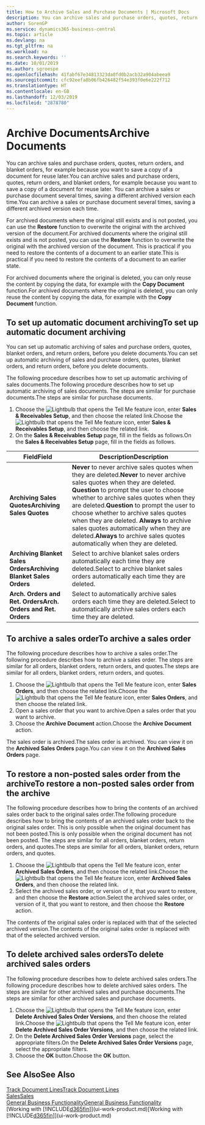 ```yaml
---
title: How to Archive Sales and Purchase Documents | Microsoft Docs
description: You can archive sales and purchase orders, quotes, return orders, and blanket orders, and you can use the archived document to recreate the document that it was archived from.
author: SorenGP
ms.service: dynamics365-business-central
ms.topic: article
ms.devlang: na
ms.tgt_pltfrm: na
ms.workload: na
ms.search.keywords: ''
ms.date: 10/01/2019
ms.author: sgroespe
ms.openlocfilehash: 41fabf67e34813323da0fd0b2acb32a904abeea9
ms.sourcegitcommit: cfc92eefa8b06fb426482f54e393f0e6e222f712
ms.translationtype: HT
ms.contentlocale: en-GB
ms.lasthandoff: 12/03/2019
ms.locfileid: "2878780"
---
```

# <a name="archive-documents"></a><span data-ttu-id="be998-103">Archive Documents</span><span class="sxs-lookup"><span data-stu-id="be998-103">Archive Documents</span></span>
<span data-ttu-id="be998-104">You can archive sales and purchase orders, quotes, return orders, and blanket orders, for example because you want to save a copy of a document for reuse later.</span><span class="sxs-lookup"><span data-stu-id="be998-104">You can archive sales and purchase orders, quotes, return orders, and blanket orders, for example because you want to save a copy of a document for reuse later.</span></span> <span data-ttu-id="be998-105">You can archive a sales or purchase document several times, saving a different archived version each time.</span><span class="sxs-lookup"><span data-stu-id="be998-105">You can archive a sales or purchase document several times, saving a different archived version each time.</span></span>

<span data-ttu-id="be998-106">For archived documents where the original still exists and is not posted, you can use the **Restore** function to overwrite the original with the archived version of the document.</span><span class="sxs-lookup"><span data-stu-id="be998-106">For archived documents where the original still exists and is not posted, you can use the **Restore** function to overwrite the original with the archived version of the document.</span></span> <span data-ttu-id="be998-107">This is practical if you need to restore the contents of a document to an earlier state.</span><span class="sxs-lookup"><span data-stu-id="be998-107">This is practical if you need to restore the contents of a document to an earlier state.</span></span>

<span data-ttu-id="be998-108">For archived documents where the original is deleted, you can only reuse the content by copying the data, for example with the **Copy Document** function.</span><span class="sxs-lookup"><span data-stu-id="be998-108">For archived documents where the original is deleted, you can only reuse the content by copying the data, for example with the **Copy Document** function.</span></span>   

## <a name="to-set-up-automatic-document-archiving"></a><span data-ttu-id="be998-109">To set up automatic document archiving</span><span class="sxs-lookup"><span data-stu-id="be998-109">To set up automatic document archiving</span></span>  
<span data-ttu-id="be998-110">You can set up automatic archiving of sales and purchase orders, quotes, blanket orders, and return orders, before you delete documents.</span><span class="sxs-lookup"><span data-stu-id="be998-110">You can set up automatic archiving of sales and purchase orders, quotes, blanket orders, and return orders, before you delete documents.</span></span>

<span data-ttu-id="be998-111">The following procedure describes how to set up automatic archiving of sales documents.</span><span class="sxs-lookup"><span data-stu-id="be998-111">The following procedure describes how to set up automatic archiving of sales documents.</span></span> <span data-ttu-id="be998-112">The steps are similar for purchase documents.</span><span class="sxs-lookup"><span data-stu-id="be998-112">The steps are similar for purchase documents.</span></span>
1.  <span data-ttu-id="be998-113">Choose the ![Lightbulb that opens the Tell Me feature](media/ui-search/search_small.png "Tell me what you want to do") icon, enter **Sales & Receivables Setup**, and then choose the related link.</span><span class="sxs-lookup"><span data-stu-id="be998-113">Choose the ![Lightbulb that opens the Tell Me feature](media/ui-search/search_small.png "Tell me what you want to do") icon, enter **Sales & Receivables Setup**, and then choose the related link.</span></span>
2. <span data-ttu-id="be998-114">On the **Sales & Receivables Setup** page, fill in the fields as follows.</span><span class="sxs-lookup"><span data-stu-id="be998-114">On the **Sales & Receivables Setup** page, fill in the fields as follows.</span></span>

|<span data-ttu-id="be998-115">Field</span><span class="sxs-lookup"><span data-stu-id="be998-115">Field</span></span>|<span data-ttu-id="be998-116">Description</span><span class="sxs-lookup"><span data-stu-id="be998-116">Description</span></span>|
|-----|-----------|
|<span data-ttu-id="be998-117">**Archiving Sales Quotes**</span><span class="sxs-lookup"><span data-stu-id="be998-117">**Archiving Sales Quotes**</span></span>|<span data-ttu-id="be998-118">**Never** to never archive sales quotes when they are deleted.</span><span class="sxs-lookup"><span data-stu-id="be998-118">**Never** to never archive sales quotes when they are deleted.</span></span> <span data-ttu-id="be998-119">**Question** to prompt the user to choose whether to archive sales quotes when they are deleted.</span><span class="sxs-lookup"><span data-stu-id="be998-119">**Question** to prompt the user to choose whether to archive sales quotes when they are deleted.</span></span> <span data-ttu-id="be998-120">**Always** to archive sales quotes automatically when they are deleted.</span><span class="sxs-lookup"><span data-stu-id="be998-120">**Always** to archive sales quotes automatically when they are deleted.</span></span>|
|<span data-ttu-id="be998-121">**Archiving Blanket Sales Orders**</span><span class="sxs-lookup"><span data-stu-id="be998-121">**Archiving Blanket Sales Orders**</span></span>|<span data-ttu-id="be998-122">Select to archive blanket sales orders automatically each time they are deleted.</span><span class="sxs-lookup"><span data-stu-id="be998-122">Select to archive blanket sales orders automatically each time they are deleted.</span></span>|
|<span data-ttu-id="be998-123">**Arch. Orders and Ret. Orders**</span><span class="sxs-lookup"><span data-stu-id="be998-123">**Arch. Orders and Ret. Orders**</span></span>|<span data-ttu-id="be998-124">Select to automatically archive sales orders each time they are deleted.</span><span class="sxs-lookup"><span data-stu-id="be998-124">Select to automatically archive sales orders each time they are deleted.</span></span>|

## <a name="to-archive-a-sales-order"></a><span data-ttu-id="be998-125">To archive a sales order</span><span class="sxs-lookup"><span data-stu-id="be998-125">To archive a sales order</span></span>
<span data-ttu-id="be998-126">The following procedure describes how to archive a sales order.</span><span class="sxs-lookup"><span data-stu-id="be998-126">The following procedure describes how to archive a sales order.</span></span> <span data-ttu-id="be998-127">The steps are similar for all orders, blanket orders, return orders, and quotes.</span><span class="sxs-lookup"><span data-stu-id="be998-127">The steps are similar for all orders, blanket orders, return orders, and quotes.</span></span>

1.  <span data-ttu-id="be998-128">Choose the ![Lightbulb that opens the Tell Me feature](media/ui-search/search_small.png "Tell me what you want to do") icon, enter **Sales Orders**, and then choose the related link.</span><span class="sxs-lookup"><span data-stu-id="be998-128">Choose the ![Lightbulb that opens the Tell Me feature](media/ui-search/search_small.png "Tell me what you want to do") icon, enter **Sales Orders**, and then choose the related link.</span></span>  
2.  <span data-ttu-id="be998-129">Open a sales order that you want to archive.</span><span class="sxs-lookup"><span data-stu-id="be998-129">Open a sales order that you want to archive.</span></span>  
3.  <span data-ttu-id="be998-130">Choose the **Archive Document** action.</span><span class="sxs-lookup"><span data-stu-id="be998-130">Choose the **Archive Document** action.</span></span>

<span data-ttu-id="be998-131">The sales order is archived.</span><span class="sxs-lookup"><span data-stu-id="be998-131">The sales order is archived.</span></span> <span data-ttu-id="be998-132">You can view it on the **Archived Sales Orders** page.</span><span class="sxs-lookup"><span data-stu-id="be998-132">You can view it on the **Archived Sales Orders** page.</span></span>

## <a name="to-restore-a-non-posted-sales-order-from-the-archive"></a><span data-ttu-id="be998-133">To restore a non-posted sales order from the archive</span><span class="sxs-lookup"><span data-stu-id="be998-133">To restore a non-posted sales order from the archive</span></span>
<span data-ttu-id="be998-134">The following procedure describes how to bring the contents of an archived sales order back to the original sales order.</span><span class="sxs-lookup"><span data-stu-id="be998-134">The following procedure describes how to bring the contents of an archived sales order back to the original sales order.</span></span> <span data-ttu-id="be998-135">This is only possible when the original document has not been posted.</span><span class="sxs-lookup"><span data-stu-id="be998-135">This is only possible when the original document has not been posted.</span></span> <span data-ttu-id="be998-136">The steps are similar for all orders, blanket orders, return orders, and quotes.</span><span class="sxs-lookup"><span data-stu-id="be998-136">The steps are similar for all orders, blanket orders, return orders, and quotes.</span></span>

1. <span data-ttu-id="be998-137">Choose the ![Lightbulb that opens the Tell Me feature](media/ui-search/search_small.png "Tell me what you want to do") icon, enter **Archived Sales Orders**, and then choose the related link.</span><span class="sxs-lookup"><span data-stu-id="be998-137">Choose the ![Lightbulb that opens the Tell Me feature](media/ui-search/search_small.png "Tell me what you want to do") icon, enter **Archived Sales Orders**, and then choose the related link.</span></span>
2. <span data-ttu-id="be998-138">Select the archived sales order, or version of it, that you want to restore, and then choose the **Restore** action.</span><span class="sxs-lookup"><span data-stu-id="be998-138">Select the archived sales order, or version of it, that you want to restore, and then choose the **Restore** action.</span></span>  

<span data-ttu-id="be998-139">The contents of the original sales order is replaced with that of the selected archived version.</span><span class="sxs-lookup"><span data-stu-id="be998-139">The contents of the original sales order is replaced with that of the selected archived version.</span></span>

## <a name="to-delete-archived-sales-orders"></a><span data-ttu-id="be998-140">To delete archived sales orders</span><span class="sxs-lookup"><span data-stu-id="be998-140">To delete archived sales orders</span></span>
<span data-ttu-id="be998-141">The following procedure describes how to delete archived sales orders.</span><span class="sxs-lookup"><span data-stu-id="be998-141">The following procedure describes how to delete archived sales orders.</span></span> <span data-ttu-id="be998-142">The steps are similar for other archived sales and purchase documents.</span><span class="sxs-lookup"><span data-stu-id="be998-142">The steps are similar for other archived sales and purchase documents.</span></span>

1.  <span data-ttu-id="be998-143">Choose the ![Lightbulb that opens the Tell Me feature](media/ui-search/search_small.png "Tell me what you want to do") icon, enter **Delete Archived Sales Order Versions**, and then choose the related link.</span><span class="sxs-lookup"><span data-stu-id="be998-143">Choose the ![Lightbulb that opens the Tell Me feature](media/ui-search/search_small.png "Tell me what you want to do") icon, enter **Delete Archived Sales Order Versions**, and then choose the related link.</span></span>  
2.  <span data-ttu-id="be998-144">On the **Delete Archived Sales Order Versions** page, select the appropriate filters.</span><span class="sxs-lookup"><span data-stu-id="be998-144">On the **Delete Archived Sales Order Versions** page, select the appropriate filters.</span></span>  
3.  <span data-ttu-id="be998-145">Choose the **OK** button.</span><span class="sxs-lookup"><span data-stu-id="be998-145">Choose the **OK** button.</span></span>

## <a name="see-also"></a><span data-ttu-id="be998-146">See Also</span><span class="sxs-lookup"><span data-stu-id="be998-146">See Also</span></span>
[<span data-ttu-id="be998-147">Track Document Lines</span><span class="sxs-lookup"><span data-stu-id="be998-147">Track Document Lines</span></span>](across-how-to-track-document-lines.md)  
[<span data-ttu-id="be998-148">Sales</span><span class="sxs-lookup"><span data-stu-id="be998-148">Sales</span></span>](sales-manage-sales.md)  
[<span data-ttu-id="be998-149">General Business Functionality</span><span class="sxs-lookup"><span data-stu-id="be998-149">General Business Functionality</span></span>](ui-across-business-areas.md)  
<span data-ttu-id="be998-150">[Working with [!INCLUDE[d365fin](includes/d365fin_md.md)]](ui-work-product.md)</span><span class="sxs-lookup"><span data-stu-id="be998-150">[Working with [!INCLUDE[d365fin](includes/d365fin_md.md)]](ui-work-product.md)</span></span>
